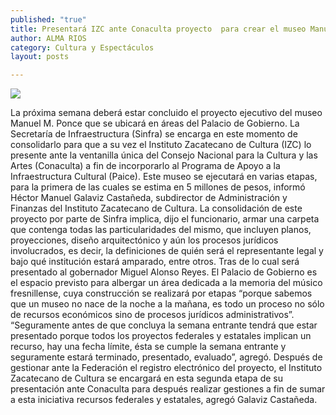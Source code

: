 ```yaml
---
published: "true"
title: Presentará IZC ante Conaculta proyecto  para crear el museo Manuel M. Ponce
author: ALMA RIOS
category: Cultura y Espectáculos
layout: posts

---
```


![](http://i.imgur.com/YTHdMoWm.jpg)

La próxima semana deberá estar concluido el proyecto ejecutivo del museo Manuel M. Ponce que se ubicará en áreas del Palacio de Gobierno. La Secretaría de Infraestructura (Sinfra) se encarga en este momento de consolidarlo para que a su vez el Instituto Zacatecano de Cultura (IZC) lo presente ante la ventanilla única del Consejo Nacional para la Cultura y las Artes (Conaculta) a fin de incorporarlo al Programa de Apoyo a la Infraestructura Cultural (Paice).
Este museo se ejecutará en varias etapas, para la primera de las cuales se estima en 5 millones de pesos, informó Héctor Manuel Galaviz Castañeda, subdirector de Administración y Finanzas del Instituto Zacatecano de Cultura.
La consolidación de este proyecto por parte de Sinfra implica, dijo el funcionario, armar una carpeta que contenga todas las particularidades del mismo, que incluyen planos, proyecciones, diseño arquitectónico y aún los procesos jurídicos involucrados, es decir, la definiciones de quién será el representante legal y bajo qué institución estará amparado, entre otros. Tras de lo cual será presentado al gobernador Miguel Alonso Reyes.
El Palacio de Gobierno es el espacio previsto para albergar un área dedicada a la memoria del músico fresnillense, cuya construcción se realizará por etapas “porque sabemos que un museo no nace de la noche a la mañana, es todo un proceso no sólo de recursos económicos sino de procesos jurídicos administrativos”. 
“Seguramente antes de que concluya la semana entrante tendrá que estar presentado porque todos los proyectos federales y estatales implican un recurso, hay una fecha límite, ésta se cumple la semana entrante y seguramente estará terminado, presentado, evaluado”, agregó.
Después de gestionar ante la Federación el registro electrónico del proyecto, el Instituto Zacatecano de Cultura se encargará en esta segunda etapa de su presentación ante Conaculta para después realizar gestiones a fin de sumar a esta iniciativa recursos federales y estatales, agregó Galaviz Castañeda.
